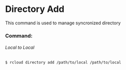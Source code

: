 # Directory Add
This command is used to manage syncronized directory

### Command:

###### Local to Local
`$ rcloud directory add /path/to/local /path/to/local`